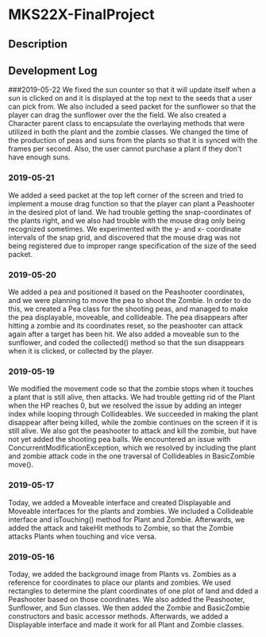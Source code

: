 # MKS22X-FinalProject

## Description

## Development Log

###2019-05-22
We fixed the sun counter so that it will update itself when a sun is clicked on and it is displayed at the top next to the seeds that a user can pick from. We also included a seed packet for the sunflower so that the player can drag the sunflower over the the field. We also created a Character parent class to encapsulate the overlaying methods that were utilized in both the plant and the zombie classes. We changed the time of the production of peas and suns from the plants so that it is synced with the frames per second. Also, the user cannot purchase a plant if they don't have enough suns. 

### 2019-05-21
We added a seed packet at the top left corner of the screen and tried to implement a mouse drag function so that the player can plant a Peashooter in the desired plot of land. We had trouble getting the snap-coordinates of the plants right, and we also had trouble with the mouse drag only being recognized sometimes. We experimented with the y- and x- coordinate intervals of the snap grid, and discovered that the mouse drag was not being registered due to improper range specification of the size of the seed packet.

### 2019-05-20
We added a pea and positioned it based on the Peashooter coordinates, and we were planning to move the pea to shoot the Zombie. In order to do this, we created a Pea class for the shooting peas, and managed to make the pea displayable, moveable, and collideable. The pea disappears after hitting a zombie and its coordinates reset, so the peashooter can attack again after a target has been hit. We also added a moveable sun to the sunflower, and coded the collected() method so that the sun disappears when it is clicked, or collected by the player.

### 2019-05-19
We modified the movement code so that the zombie stops when it touches a plant that is still alive, then attacks. We had trouble getting rid of the Plant when the HP reaches 0, but we resolved the issue by adding an integer index while looping through Collideables. We succeeded in making the plant disappear after being killed, while the zombie continues on the screen if it is still alive. We also got the peashooter to attack and kill the zombie, but have not yet added the shooting pea balls. We encountered an issue with ConcurrentModificationException, which we resolved by including the plant and zombie attack code in the one traversal of Collideables in BasicZombie move().

### 2019-05-17
Today, we added a Moveable interface and created Displayable and Moveable interfaces for the plants and zombies. We included a Collideable interface and isTouching() method for Plant and Zombie. Afterwards, we added the attack and takeHit methods to Zombie, so that the Zombie attacks Plants when touching and vice versa.

### 2019-05-16
Today, we added the background image from Plants vs. Zombies as a reference for coordinates to place our plants and zombies. We used rectangles to determine the plant coordinates of one plot of land and dded a Peashooter based on those coordinates. We also added the Peashooter, Sunflower, and Sun classes. We then added the Zombie and BasicZombie constructors and basic accessor methods. Afterwards, we added a Displayable interface and made it work for all Plant and Zombie classes.
